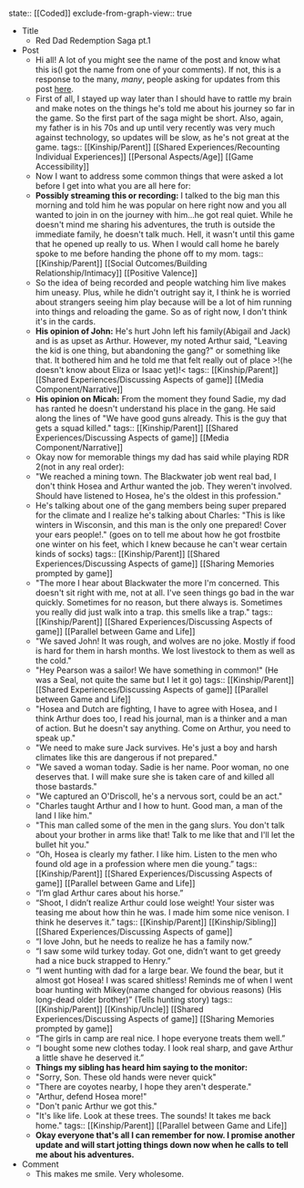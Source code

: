 state:: [[Coded]]
exclude-from-graph-view:: true

- Title
  - Red Dad Redemption Saga pt.1
- Post
  - Hi all! A lot of you might see the name of the post and know what this is(I got the name from one of your comments). If not, this is a response to the many, _many_, people asking for updates from this post [here](https://www.reddit.com/r/reddeadredemption/comments/rk80v8/my_dad_is_playing_rdr_2_and_hes_attached_to_his/).
  - First of all, I stayed up way later than I should have to rattle my brain and make notes on the things he's told me about his journey so far in the game. So the first part of the saga might be short. Also, again, my father is in his 70s and up until very recently was very much against technology, so updates will be slow, as he's not great at the game.
    tags:: [[Kinship/Parent]] [[Shared Experiences/Recounting Individual Experiences]] [[Personal Aspects/Age]] [[Game Accessibility]]
  - Now I want to address some common things that were asked a lot before I get into what you are all here for:
  - **Possibly streaming this or recording:** I talked to the big man this morning and told him he was popular on here right now and you all wanted to join in on the journey with him...he got real quiet. While he doesn't mind me sharing his adventures, the truth is outside the immediate family, he doesn't talk much. Hell, it wasn't until this game that he opened up really to us. When I would call home he barely spoke to me before handing the phone off to my mom.
    tags:: [[Kinship/Parent]] [[Social Outcomes/Building Relationship/Intimacy]] [[Positive Valence]]
  - So the idea of being recorded and people watching him live makes him uneasy. Plus, while he didn't outright say it, I think he is worried about strangers seeing him play because will be a lot of him running into things and reloading the game. So as of right now, I don't think it's in the cards.
  - **His opinion of John:** He's hurt John left his family(Abigail and Jack) and is as upset as Arthur. However, my noted Arthur said, "Leaving the kid is one thing, but abandoning the gang?" or something like that. It bothered him and he told me that felt really out of place >!(he doesn't know about Eliza or Isaac yet)!<
    tags:: [[Kinship/Parent]] [[Shared Experiences/Discussing Aspects of game]] [[Media Component/Narrative]]
  - **His opinion on Micah:** From the moment they found Sadie, my dad has ranted he doesn't understand his place in the gang. He said along the lines of "We have good guns already. This is the guy that gets a squad killed."
    tags:: [[Kinship/Parent]] [[Shared Experiences/Discussing Aspects of game]] [[Media Component/Narrative]]
  - Okay now for memorable things my dad has said while playing RDR 2(not in any real order):
  - "We reached a mining town. The Blackwater job went real bad, I don't think Hosea and Arthur wanted the job. They weren't involved. Should have listened to Hosea, he's the oldest in this profession."
  - He's talking about one of the gang members being super prepared for the climate and I realize he's talking about Charles: "This is like winters in Wisconsin, and this man is the only one prepared! Cover your ears people!." (goes on to tell me about how he got frostbite one winter on his feet, which I knew because he can't wear certain kinds of socks)
    tags:: [[Kinship/Parent]] [[Shared Experiences/Discussing Aspects of game]] [[Sharing Memories prompted by game]]
  - "The more I hear about Blackwater the more I'm concerned. This doesn't sit right with me, not at all. I've seen things go bad in the war quickly. Sometimes for no reason, but there always is. Sometimes you really did just walk into a trap. this smells like a trap."
    tags:: [[Kinship/Parent]] [[Shared Experiences/Discussing Aspects of game]] [[Parallel between Game and Life]]
  - "We saved John! It was rough, and wolves are no joke. Mostly if food is hard for them in harsh months. We lost livestock to them as well as the cold."
  - "Hey Pearson was a sailor! We have something in common!" (He was a Seal, not quite the same but I let it go)
    tags:: [[Kinship/Parent]] [[Shared Experiences/Discussing Aspects of game]] [[Parallel between Game and Life]]
  - "Hosea and Dutch are fighting, I have to agree with Hosea, and I think Arthur does too, I read his journal, man is a thinker and a man of action. But he doesn't say anything. Come on Arthur, you need to speak up."
  - "We need to make sure Jack survives. He's just a boy and harsh climates like this are dangerous if not prepared."
  - "We saved a woman today. Sadie is her name. Poor woman, no one deserves that. I will make sure she is taken care of and killed all those bastards."
  - "We captured an O'Driscoll, he's a nervous sort, could be an act."
  - "Charles taught Arthur and I how to hunt. Good man, a man of the land I like him."
  - "This man called some of the men in the gang slurs. You don't talk about your brother in arms like that! Talk to me like that and I'll let the bullet hit you."
  - “Oh, Hosea is clearly my father. I like him. Listen to the men who found old age in a profession where men die young.”
    tags:: [[Kinship/Parent]] [[Shared Experiences/Discussing Aspects of game]] [[Parallel between Game and Life]]
  - “I’m glad Arthur cares about his horse.”
  - “Shoot, I didn’t realize Arthur could lose weight! Your sister was teasing me about how thin he was. I made him some nice venison. I think he deserves it.”
    tags:: [[Kinship/Parent]] [[Kinship/Sibling]] [[Shared Experiences/Discussing Aspects of game]]
  - “I love John, but he needs to realize he has a family now.”
  - “I saw some wild turkey today. Got one, didn’t want to get greedy had a nice buck strapped to Henry.”
  - “I went hunting with dad for a large bear. We found the bear, but it almost got Hosea! I was scared shitless! Reminds me of when I went boar hunting with Mikey(name changed for obvious reasons) (His long-dead older brother)” (Tells hunting story)
    tags:: [[Kinship/Parent]] [[Kinship/Uncle]] [[Shared Experiences/Discussing Aspects of game]] [[Sharing Memories prompted by game]]
  - “The girls in camp are real nice. I hope everyone treats them well.”
  - “I bought some new clothes today. I look real sharp, and gave Arthur a little shave he deserved it.”
  - **Things my sibling has heard him saying to the monitor:**
  - "Sorry, Son. These old hands were never quick"
  - "There are coyotes nearby, I hope they aren't desperate."
  - "Arthur, defend Hosea more!"
  - "Don't panic Arthur we got this."
  - "It's like life. Look at these trees. The sounds! It takes me back home."
    tags:: [[Kinship/Parent]] [[Parallel between Game and Life]]
  - **Okay everyone that's all I can remember for now. I promise another update and will start jotting things down now when he calls to tell me about his adventures.**
- Comment
  - This makes me smile. Very wholesome.
